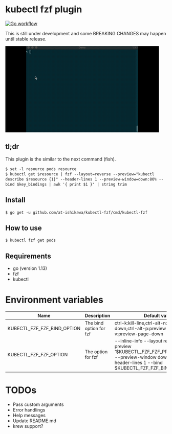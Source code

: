 # kubectl fzf plugin

[![Go workflow](https://github.com/at-ishikawa/kubectl-fzf/workflows/Go/badge.svg)](https://github.com/at-ishikawa/kubectl-fzf)

This is still under development and some BREAKING CHANGES may happen until stable release.


![kubectl-fzf get demo](doc/demo.gif)

## tl;dr
This plugin is the similar to the next command (fish).

```fish
$ set -l resource pods resource
$ kubectl get $resource | fzf --layout=reverse --preview="kubectl describe $resource {1}" --header-lines 1 --preview-window=down:80% --bind $key_bindings | awk '{ print $1 }' | string trim
```

## Install
```shell script
$ go get -u github.com/at-ishikawa/kubectl-fzf/cmd/kubectl-fzf
```

## How to use
```
$ kubectl fzf get pods
```

## Requirements
* go (version 1.13)
* fzf
* kubectl


# Environment variables

| Name  | Description  | Default value  | Variable |  
|---|---|---|---|
| KUBECTL_FZF_FZF_BIND_OPTION  | The bind option for fzf  | ctrl-k:kill-line,ctrl-alt-n:preview-down,ctrl-alt-p:preview-up,ctrl-alt-v:preview-page-down  | |
| KUBECTL_FZF_FZF_OPTION  | The option for fzf  | --inline-info --layout reverse --preview '$KUBECTL_FZF_FZF_PREVIEW_OPTION' --preview-window down:70% --header-lines 1 --bind $KUBECTL_FZF_FZF_BIND_OPTION  | $KUBECTL_FZF_FZF_PREVIEW_OPTION is not an environment variable |

# TODOs
* Pass custom arguments
* Error handlings
* Help messages
* Update README.md
* krew support?
